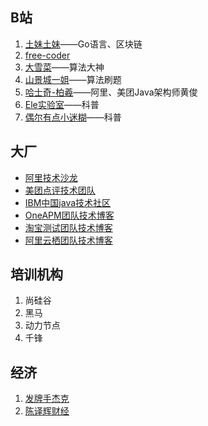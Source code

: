 ## B站

1. [土妹土妹](https://space.bilibili.com/555585221?spm_id_from=333.788.b_765f7570696e666f.2)——Go语言、区块链
2. [free-coder](https://space.bilibili.com/31273057/video?tid=0&page=1&keyword=&order=pubdate)
3. [大雪菜](https://space.bilibili.com/7836741)——算法大神
4. [山景城一姐](https://space.bilibili.com/458021397?spm_id_from=333.788.b_765f7570696e666f.2)——算法刷题
5. [哈士奇-柏羲](https://space.bilibili.com/232459430/video?tid=0&page=1&keyword=&order=pubdate)——阿里、美团Java架构师黄俊
6. [Ele实验室](https://space.bilibili.com/481434238)——科普
7. [偶尔有点小迷糊](https://space.bilibili.com/39665558)——科普

## 大厂

- [阿里技术沙龙](http://club.alibabatech.org/)
- [美团点评技术团队](http://tech.meituan.com/)
- [IBM中国java技术社区](http://www.ibm.com/developerworks/cn/java/)
- [OneAPM团队技术博客](http://blog.oneapm.com/)
- [淘宝测试团队技术博客](http://test.taobao.com/index.htm)
- [阿里云栖团队技术博客](https://yq.aliyun.com/articles/)

## 培训机构

1. 尚硅谷
2. 黑马
3. 动力节点
4. 千锋

## 经济

1. [发牌手杰克](https://space.bilibili.com/2142101977)
2. [陈译辉财经](https://space.bilibili.com/168037083?from=search&seid=14203238339591535694)